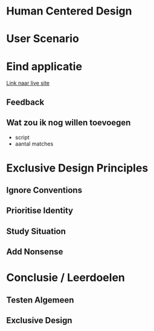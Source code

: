 # Human Centered Design

# User Scenario

# Eind applicatie
[Link naar live site](https://hcd-speech-copy.netlify.app/)

## Feedback
## Wat zou ik nog willen toevoegen
- script
- aantal matches

# Exclusive Design Principles
## Ignore Conventions
## Prioritise Identity
## Study Situation
## Add Nonsense

# Conclusie / Leerdoelen
## Testen Algemeen
## Exclusive Design